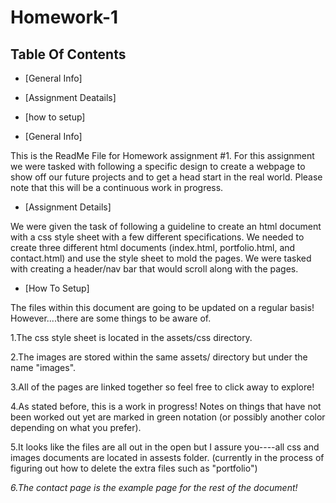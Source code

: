 # Homework-1

## Table Of Contents

* [General Info]
* [Assignment Deatails]
* [how to setup]

* [General Info]

This is the ReadMe File for Homework assignment #1. For this assignment we were tasked with following a specific design to create a webpage to show off our future projects and to get a head start in the real world. Please note that this will be a continuous work in progress. 

 * [Assignment Details]

We were given the task of following a guideline to create an html document with a css style sheet with a few different specifications. We needed to create three different html documents (index.html, portfolio.html, and contact.html) and use the style sheet to mold the pages. We were tasked with creating a header/nav bar that would scroll along with the pages. 

* [How To Setup]

The files within this document are going to be updated on a regular basis! However....there are some things to be aware of.


1.The css style sheet is located in the assets/css directory. 

2.The images are stored within the same assets/ directory but under the name "images".

3.All of the pages are linked together so feel free to click away to explore!

4.As stated before, this is a work in progress! Notes on things that have not been worked out yet are marked in green notation (or possibly another color depending on what you prefer).

5.It looks like the files are all out in the open but I assure you----all css and images documents are located in assests folder. (currently in the process of figuring out how to delete the extra files such as "portfolio")


*6.The contact page is the example page for the rest of the document!*


